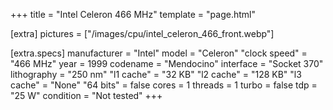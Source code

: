+++
title     = "Intel Celeron 466 MHz"
template  = "page.html"

[extra]
pictures  = ["/images/cpu/intel_celeron_466_front.webp"]

  [extra.specs]
  manufacturer  = "Intel"
  model         = "Celeron"
  "clock speed" = "466 MHz"
  year          = 1999
  codename      = "Mendocino"
  interface     = "Socket 370"
  lithography   = "250 nm"
  "l1 cache"    = "32 KB"
  "l2 cache"    = "128 KB"
  "l3 cache"    = "None"
  "64 bits"     = false
  cores         = 1
  threads       = 1
  turbo         = false
  tdp           = "25 W"
  condition     = "Not tested"
+++